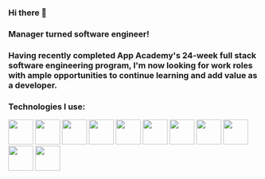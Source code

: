 ### Hi there 👋

### Manager turned software engineer!

### Having recently completed App Academy's 24-week full stack software engineering program, I'm now looking for work roles with ample opportunities to continue learning and add value as a developer.

### Technologies I use:
<img src="https://cdn.jsdelivr.net/gh/devicons/devicon/icons/python/python-original.svg" height="50px" width="50px" /> <img src="https://cdn.jsdelivr.net/gh/devicons/devicon/icons/javascript/javascript-original.svg" height="50px" width="50px"/> <img src="https://cdn.jsdelivr.net/gh/devicons/devicon/icons/react/react-original.svg" height="50px" width="50px"/> <img src="https://cdn.jsdelivr.net/gh/devicons/devicon/icons/redux/redux-original.svg" height="50px" width="50px"/> <img src="https://cdn.jsdelivr.net/gh/devicons/devicon/icons/postgresql/postgresql-original.svg" height="50px" width="50px"/> <img src="https://cdn.jsdelivr.net/gh/devicons/devicon/icons/express/express-original-wordmark.svg" height="50px" width="50px"/> <img src="https://cdn.jsdelivr.net/gh/devicons/devicon/icons/flask/flask-original.svg" height="50px" width="50px"/> <img src="https://cdn.jsdelivr.net/gh/devicons/devicon/icons/sequelize/sequelize-original.svg" height="50px" width="50px"/> <img src="https://cdn.jsdelivr.net/gh/devicons/devicon/icons/git/git-original.svg" height="50px" width="50px"/> <img src="https://cdn.jsdelivr.net/gh/devicons/devicon/icons/html5/html5-original.svg" height="50px" width="50px"/> <img src="https://cdn.jsdelivr.net/gh/devicons/devicon/icons/css3/css3-original.svg" height="50px" width="50px"/>












<!--
**RyanKagrise/RyanKagrise** is a ✨ _special_ ✨ repository because its `README.md` (this file) appears on your GitHub profile.

Python JavaScript React Redux Flask Express.js Postgres Sequelize Git HTML5 CSS3 Heroku Docker
Here are some ideas to get you started:

- 🔭 I’m currently working on ...
- 🌱 I’m currently learning ...
- 👯 I’m looking to collaborate on ...
- 🤔 I’m looking for help with ...
- 💬 Ask me about ...
- 📫 How to reach me: ...
- 😄 Pronouns: ...
- ⚡ Fun fact: ...
-->

